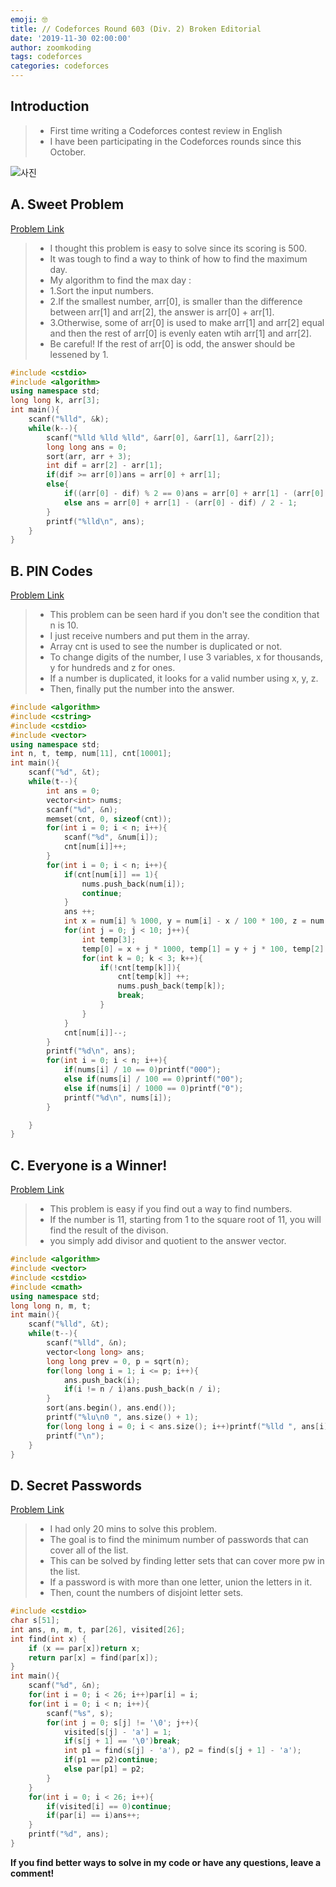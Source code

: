 ```yaml
---
emoji: 🤓
title: // Codeforces Round 603 (Div. 2) Broken Editorial
date: '2019-11-30 02:00:00'
author: zoomkoding
tags: codeforces
categories: codeforces
---
```


## Introduction

>* First time writing a Codeforces contest review in English
>* I have been participating in the Codeforces rounds since this October.

![사진](./codeforces-603.png)

## A. Sweet Problem

[Problem Link](https://codeforces.com/contest/1263/problem/A)

>* I thought this problem is easy to solve since its scoring is 500.
>* It was tough to find a way to think of how to find the maximum day.
>* My algorithm to find the max day :
>* 1.Sort the input numbers.
>* 2.If the smallest number, arr[0], is smaller than the difference between arr[1] and arr[2], the answer is arr[0] + arr[1].
>* 3.Otherwise, some of arr[0] is used to make arr[1] and arr[2] equal and then the rest of arr[0] is evenly eaten wtih arr[1] and arr[2].
>* Be careful! If the rest of arr[0] is odd, the answer should be lessened by 1.

```cpp
#include <cstdio>
#include <algorithm>
using namespace std;
long long k, arr[3];
int main(){
    scanf("%lld", &k);
    while(k--){
        scanf("%lld %lld %lld", &arr[0], &arr[1], &arr[2]);
        long long ans = 0;
        sort(arr, arr + 3);
        int dif = arr[2] - arr[1];
        if(dif >= arr[0])ans = arr[0] + arr[1];
        else{
            if((arr[0] - dif) % 2 == 0)ans = arr[0] + arr[1] - (arr[0] - dif) / 2;
            else ans = arr[0] + arr[1] - (arr[0] - dif) / 2 - 1;
        }     
        printf("%lld\n", ans);
    }
}
```

## B. PIN Codes

[Problem Link](https://codeforces.com/contest/1263/problem/B)

>* This problem can be seen hard if you don't see the condition that n is 10.
>* I just receive numbers and put them in the array.
>* Array cnt is used to see the number is duplicated or not.
>* To change digits of the number, I use 3 variables, x for thousands, y for hundreds and z for ones.
>* If a number is duplicated, it looks for a valid number using x, y, z.
>* Then, finally put the number into the answer.

```cpp
#include <algorithm>
#include <cstring>
#include <cstdio>
#include <vector>
using namespace std;
int n, t, temp, num[11], cnt[10001];
int main(){
    scanf("%d", &t);
    while(t--){
        int ans = 0;
        vector<int> nums;
        scanf("%d", &n);
        memset(cnt, 0, sizeof(cnt));
        for(int i = 0; i < n; i++){
            scanf("%d", &num[i]);
            cnt[num[i]]++;
        }
        for(int i = 0; i < n; i++){
            if(cnt[num[i]] == 1){
                nums.push_back(num[i]);
                continue;
            }
            ans ++;
            int x = num[i] % 1000, y = num[i] - x / 100 * 100, z = num[i] - num[i] % 10;
            for(int j = 0; j < 10; j++){
                int temp[3];
                temp[0] = x + j * 1000, temp[1] = y + j * 100, temp[2] = z + j;
                for(int k = 0; k < 3; k++){
                    if(!cnt[temp[k]]){
                        cnt[temp[k]] ++;
                        nums.push_back(temp[k]);
                        break;
                    }
                }
            }
            cnt[num[i]]--;
        }
        printf("%d\n", ans);
        for(int i = 0; i < n; i++){
            if(nums[i] / 10 == 0)printf("000");
            else if(nums[i] / 100 == 0)printf("00");
            else if(nums[i] / 1000 == 0)printf("0");
            printf("%d\n", nums[i]);
        }

    }
}
```

## C. Everyone is a Winner!

[Problem Link](https://codeforces.com/contest/1263/problem/C)

>* This problem is easy if you find out a way to find numbers.
>* If the number is 11, starting from 1 to the square root of 11, you will find the result of the divison.
>* you simply add divisor and quotient to the answer vector.

```cpp
#include <algorithm>
#include <vector>
#include <cstdio>
#include <cmath>
using namespace std;
long long n, m, t;
int main(){
    scanf("%lld", &t);
    while(t--){
        scanf("%lld", &n);
        vector<long long> ans;
        long long prev = 0, p = sqrt(n);
        for(long long i = 1; i <= p; i++){
            ans.push_back(i); 
            if(i != n / i)ans.push_back(n / i);
        }
        sort(ans.begin(), ans.end());
        printf("%lu\n0 ", ans.size() + 1);
        for(long long i = 0; i < ans.size(); i++)printf("%lld ", ans[i]);
        printf("\n");
    }
}
```

## D. Secret Passwords

[Problem Link](https://codeforces.com/contest/1263/problem/D)

>* I had only 20 mins to solve this problem.
>* The goal is to find the minimum number of passwords that can cover all of the list.
>* This can be solved by finding letter sets that can cover more pw in the list.
>* If a password is with more than one letter, union the letters in it.
>* Then, count the numbers of disjoint letter sets.

```cpp
#include <cstdio>
char s[51];
int ans, n, m, t, par[26], visited[26];
int find(int x) {
    if (x == par[x])return x;
    return par[x] = find(par[x]);
}
int main(){
    scanf("%d", &n);
    for(int i = 0; i < 26; i++)par[i] = i;
    for(int i = 0; i < n; i++){
        scanf("%s", s);
        for(int j = 0; s[j] != '\0'; j++){
            visited[s[j] - 'a'] = 1;
            if(s[j + 1] == '\0')break;
            int p1 = find(s[j] - 'a'), p2 = find(s[j + 1] - 'a');
            if(p1 == p2)continue;
            else par[p1] = p2;
        }
    }
    for(int i = 0; i < 26; i++){
        if(visited[i] == 0)continue;
        if(par[i] == i)ans++;
    }
    printf("%d", ans);
}
```

**If you find better ways to solve in my code or have any questions, leave a comment!**
